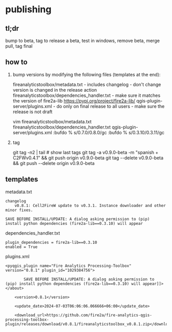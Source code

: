 # publishing

## tl;dr
bump to beta, tag to release a beta, test in windows, remove beta, merge pull, tag final

## how to
1. bump versions by modifying the following files (templates at the end):

    fireanalyticstoolbox/metadata.txt
        - includes changelog
        - don't change version is changed in the release action
    fireanalyticstoolbox/dependencies_handler.txt
        - make sure it matches the version of fire2a-lib https://pypi.org/project/fire2a-lib/
    qgis-plugin-server/plugins.xml
        - do only on final release to all users
        - make sure the release is not draft

    vim fireanalyticstoolbox/metadata.txt fireanalyticstoolbox/dependencies_handler.txt qgis-plugin-server/plugins.xml
    :bufdo % s/0.7.0/0.8.0/gc
    :bufdo % s/0.3.10/0.3.11/gc

2. tag

    git tag -n2 | tail # show last tags
    git tag -a v0.9.0-beta -m "spanish + C2FWv0.4.1"  && git push origin v0.9.0-beta
    git tag --delete v0.9.0-beta && git push --delete origin v0.9.0-beta

## templates

metadata.txt

    changelog
        v0.8.1: Cell2FireW update to v0.3.1. Instance downloader and other minor fixes.

	SAVE BEFORE INSTALL/UPDATE: A dialog asking permission to (pip) install python dependencies (fire2a-lib==0.3.10) will appear

dependencies_handler.txt

	plugin_dependencies = fire2a-lib==0.3.10
    enabled = True

plugins.xml

	<pyqgis_plugin name="Fire Analytics Processing-Toolbox" version="0.8.1" plugin_id="1029384756">

			SAVE BEFORE INSTALL/UPDATE: A dialog asking permission to (pip) install python dependencies (fire2a-lib==0.3.10) will appear]]></about>

		<version>0.8.1</version>

		<update_date>2024-07-03T06:06:06.066666+06:00</update_date>

		<download_url>https://github.com/fire2a/fire-analytics-qgis-processing-toolbox-plugin/releases/download/v0.8.1/fireanalyticstoolbox_v0.8.1.zip</download_url>

